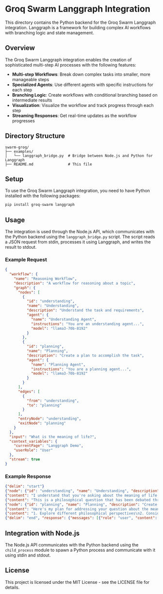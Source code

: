 # Groq Swarm Langgraph Integration

This directory contains the Python backend for the Groq Swarm Langgraph integration. Langgraph is a framework for building complex AI workflows with branching logic and state management.

## Overview

The Groq Swarm Langgraph integration enables the creation of sophisticated multi-step AI processes with the following features:

- **Multi-step Workflows**: Break down complex tasks into smaller, more manageable steps
- **Specialized Agents**: Use different agents with specific instructions for each step
- **Branching Logic**: Create workflows with conditional branching based on intermediate results
- **Visualization**: Visualize the workflow and track progress through each step
- **Streaming Responses**: Get real-time updates as the workflow progresses

## Directory Structure

```
swarm-groq/
├── examples/
│   └── langgraph_bridge.py  # Bridge between Node.js and Python for Langgraph
├── README.md                # This file
```

## Setup

To use the Groq Swarm Langgraph integration, you need to have Python installed with the following packages:

```bash
pip install groq-swarm langgraph
```

## Usage

The integration is used through the Node.js API, which communicates with the Python backend using the `langgraph_bridge.py` script. The script reads a JSON request from stdin, processes it using Langgraph, and writes the result to stdout.

### Example Request

```json
{
  "workflow": {
    "name": "Reasoning Workflow",
    "description": "A workflow for reasoning about a topic",
    "graph": {
      "nodes": [
        {
          "id": "understanding",
          "name": "Understanding",
          "description": "Understand the task and requirements",
          "agent": {
            "name": "Understanding Agent",
            "instructions": "You are an understanding agent...",
            "model": "llama3-70b-8192"
          }
        },
        {
          "id": "planning",
          "name": "Planning",
          "description": "Create a plan to accomplish the task",
          "agent": {
            "name": "Planning Agent",
            "instructions": "You are a planning agent...",
            "model": "llama3-70b-8192"
          }
        }
      ],
      "edges": [
        {
          "from": "understanding",
          "to": "planning"
        }
      ],
      "entryNode": "understanding",
      "exitNode": "planning"
    }
  },
  "input": "What is the meaning of life?",
  "context_variables": {
    "currentPage": "Langgraph Demo",
    "userRole": "User"
  },
  "stream": true
}
```

### Example Response

```json
{"delim": "start"}
{"node": {"id": "understanding", "name": "Understanding", "description": "Understand the task and requirements", "agent": {"name": "Understanding Agent", "instructions": "You are an understanding agent...", "model": "llama3-70b-8192"}}, "node_id": "understanding"}
{"content": "I understand that you're asking about the meaning of life.\n\n", "node_id": "understanding"}
{"content": "This is a philosophical question that has been debated throughout human history.\n\n", "node_id": "understanding"}
{"node": {"id": "planning", "name": "Planning", "description": "Create a plan to accomplish the task", "agent": {"name": "Planning Agent", "instructions": "You are a planning agent...", "model": "llama3-70b-8192"}}, "node_id": "planning"}
{"content": "Here's my plan for addressing your question about the meaning of life:\n\n", "node_id": "planning"}
{"content": "1. Explore different philosophical perspectives\n2. Consider scientific viewpoints\n3. Examine religious and spiritual beliefs\n4. Look at personal meaning and purpose\n\n", "node_id": "planning"}
{"delim": "end", "response": {"messages": [{"role": "user", "content": "What is the meaning of life?"}, {"role": "assistant", "content": "Here's my plan for addressing your question about the meaning of life:\n\n1. Explore different philosophical perspectives\n2. Consider scientific viewpoints\n3. Examine religious and spiritual beliefs\n4. Look at personal meaning and purpose"}], "final_node_id": "planning"}}
```

## Integration with Node.js

The Node.js API communicates with the Python backend using the `child_process` module to spawn a Python process and communicate with it using stdin and stdout.

## License

This project is licensed under the MIT License - see the LICENSE file for details.